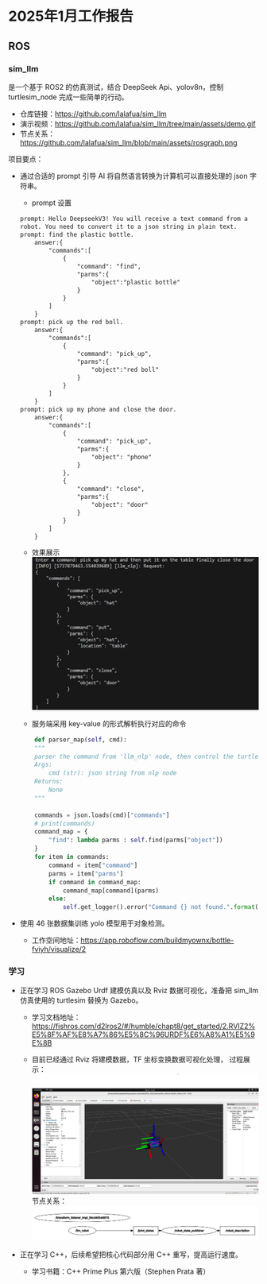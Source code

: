 # 2025年1月工作报告

## ROS

### sim_llm
是一个基于 ROS2 的仿真测试，结合 DeepSeek Api、yolov8n，控制 turtlesim_node 完成一些简单的行动。

- 仓库链接：https://github.com/lalafua/sim_llm
- 演示视频：https://github.com/lalafua/sim_llm/tree/main/assets/demo.gif
- 节点关系：https://github.com/lalafua/sim_llm/blob/main/assets/rosgraph.png

项目要点：
- 通过合适的 prompt 引导 AI 将自然语言转换为计算机可以直接处理的 json 字符串。
    - prompt 设置
    ```
    prompt: Hello DeepseekV3! You will receive a text command from a robot. You need to convert it to a json string in plain text.
    prompt: find the plastic bottle.
        answer:{
            "commands":[
                {
                    "command": "find",
                    "parms":{
                        "object":"plastic bottle"
                    }
                }
            ]
        }
    prompt: pick up the red boll.
        answer:{
            "commands":[
                {
                    "command": "pick_up",
                    "parms":{
                        "object":"red boll"
                    }
                }
            ]
        }
    prompt: pick up my phone and close the door.
        answer:{
            "commands":[
                {
                    "command": "pick_up",
                    "parms":{
                        "object": "phone"
                    }
                },
                {
                    "command": "close",
                    "parms":{
                        "object": "door"
                    }
                }
            ]
        }
    ```
    - 效果展示
    ![](../assets/2025_1/prompt_show.png)

    - 服务端采用 key-value 的形式解析执行对应的命令
    ```python
        def parser_map(self, cmd):
        """
        parser the command from 'llm_nlp' node, then control the turtlebot
        Args:
            cmd (str): json string from nlp node
        Returns:
            None
        """

        commands = json.loads(cmd)["commands"]
        # print(commands) 
        command_map = {
            "find": lambda parms : self.find(parms["object"])
        }
        for item in commands:
            command = item["command"]
            parms = item["parms"]
            if command in command_map:
                command_map[command](parms)
            else:
                self.get_logger().error("Command {} not found.".format(command))
    ```

- 使用 46 张数据集训练 yolo 模型用于对象检测。
    - 工作空间地址：https://app.roboflow.com/buildmyownx/bottle-fviyh/visualize/2

### 学习
- 正在学习 ROS Gazebo Urdf 建模仿真以及 Rviz 数据可视化，准备把 sim_llm 仿真使用的 turtlesim 替换为 Gazebo。
    - 学习文档地址：https://fishros.com/d2lros2/#/humble/chapt8/get_started/2.RVIZ2%E5%8F%AF%E8%A7%86%E5%8C%96URDF%E6%A8%A1%E5%9E%8B
    
    - 目前已经通过 Rviz 将建模数据，TF 坐标变换数据可视化处理，
    过程展示：![](../assets/2025_1/Rviz_show.png)
    节点关系：![](../assets/2025_1/nodegraph.png)

- 正在学习 C++，后续希望把核心代码部分用 C++ 重写，提高运行速度。
    - 学习书籍：C++ Prime Plus 第六版（Stephen Prata 著）